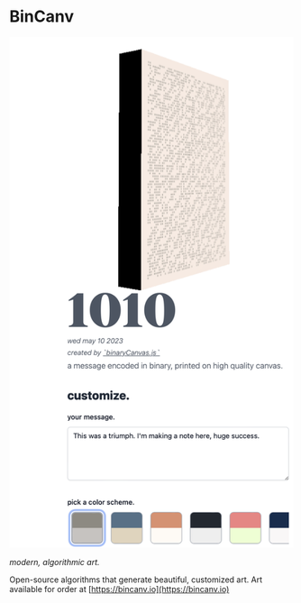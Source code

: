 # BinCanv

![Screenshot](screenshot.png)

_modern, algorithmic art._

Open-source algorithms that generate beautiful, customized art. Art available for order at [https://bincanv.io](https://bincanv.io)

